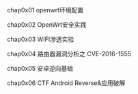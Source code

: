 chap0x01  openwrt环境配置

chap0x02  OpenWrt安全实践

chap0x03  WIFI渗透实验

chap0x04  路由器漏洞分析之 CVE-2016-1555

chap0x05  安卓逆向基础

chap0x06  CTF Android Reverse&应用破解

